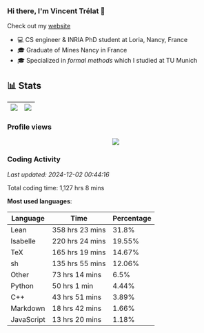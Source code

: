 ### Hi there, I'm Vincent Trélat 👋

Check out my [website](https://vtrelat.github.io)

-   💻 CS engineer & INRIA PhD student at Loria, Nancy, France
-   🎓 Graduate of Mines Nancy in France
-   🎓 Specialized in _formal methods_ which I studied at TU Munich

## 📊 **Stats**

| <img align="center" src="https://readme-stats.clckblog.space/api?username=VTrelat&show_icons=true&include_all_commits=true&theme=tokyonight&hide_border=true" /> | <img align="center" src="https://readme-stats.clckblog.space/api/top-langs/?username=VTrelat&layout=compact&theme=tokyonight&hide_border=true" /> |
| ---------------------------------------------------------------------------------------------------------------------------------------------------------------- | ------------------------------------------------------------------------------------------------------------------------------------------------- |

### Profile views

<p align="center">
 <img src="https://profile-counter.glitch.me/VTrelat/count.svg" />
</p>

<!--automations-->
### Coding Activity
_Last updated: 2024-12-02 00:44:16_

Total coding time: 1,127 hrs 8 mins

**Most used languages**:

| Language | Time | Percentage |
| ------------- | ------------- | ------------- |
| Lean | 358 hrs 23 mins | 31.8% |
| Isabelle | 220 hrs 24 mins | 19.55% |
| TeX | 165 hrs 19 mins | 14.67% |
| sh | 135 hrs 55 mins | 12.06% |
| Other | 73 hrs 14 mins | 6.5% |
| Python | 50 hrs 1 min | 4.44% |
| C++ | 43 hrs 51 mins | 3.89% |
| Markdown | 18 hrs 42 mins | 1.66% |
| JavaScript | 13 hrs 20 mins | 1.18% |

